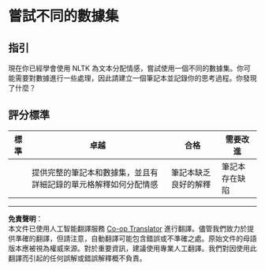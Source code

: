 <!--
CO_OP_TRANSLATOR_METADATA:
{
  "original_hash": "daf144daa552da6a7d442aff6f3e77d8",
  "translation_date": "2025-09-03T19:14:29+00:00",
  "source_file": "6-NLP/5-Hotel-Reviews-2/assignment.md",
  "language_code": "hk"
}
-->
# 嘗試不同的數據集

## 指引

現在你已經學會使用 NLTK 為文本分配情感，嘗試使用一個不同的數據集。你可能需要對數據進行一些處理，因此請建立一個筆記本並記錄你的思考過程。你發現了什麼？

## 評分標準

| 標準     | 卓越                                                                                                         | 合格                                   | 需要改進              |
| -------- | ------------------------------------------------------------------------------------------------------------ | -------------------------------------- | --------------------- |
|          | 提供完整的筆記本和數據集，並且有詳細記錄的單元格解釋如何分配情感                                             | 筆記本缺乏良好的解釋                   | 筆記本存在缺陷        |

---

**免責聲明**：  
本文件已使用人工智能翻譯服務 [Co-op Translator](https://github.com/Azure/co-op-translator) 進行翻譯。儘管我們致力於提供準確的翻譯，但請注意，自動翻譯可能包含錯誤或不準確之處。原始文件的母語版本應被視為權威來源。對於重要資訊，建議使用專業人工翻譯。我們對因使用此翻譯而引起的任何誤解或錯誤解釋概不負責。